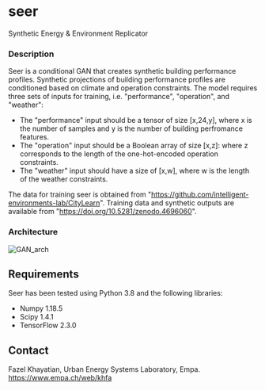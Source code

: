 # seer
Synthetic Energy & Environment Replicator

### Description
Seer is a conditional GAN that creates synthetic building performance profiles. Synthetic projections of building performance profiles are conditioned based on climate and operation constraints. The model requires three sets of inputs for training, i.e. "performance", "operation", and "weather":
* The "performance" input should be a tensor of size [x,24,y], where x is the number of samples and y is the number of building perfromance features.
* The "operation" input should be a Boolean array of size [x,z]: where z corresponds to the length of the one-hot-encoded operation constraints.
* The "weather" input should have a size of [x,w], where w is the length of the weather constraints.

The data for training seer is obtained from "https://github.com/intelligent-environments-lab/CityLearn". Training data and synthetic outputs are available from "https://doi.org/10.5281/zenodo.4696060".

### Architecture

![GAN_arch](https://user-images.githubusercontent.com/27851066/118397748-d8c1ff80-b655-11eb-919a-27b2d888857c.png)


## Requirements
Seer has been tested using Python 3.8 and the following libraries:
* Numpy 1.18.5
* Scipy 1.4.1
* TensorFlow 2.3.0

## Contact
Fazel Khayatian, Urban Energy Systems Laboratory, Empa.
https://www.empa.ch/web/khfa
